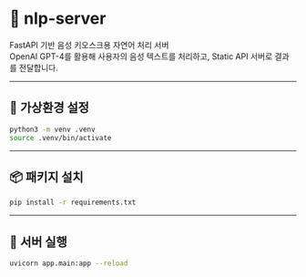 # 🧠 nlp-server

FastAPI 기반 음성 키오스크용 자연어 처리 서버  
OpenAI GPT-4를 활용해 사용자의 음성 텍스트를 처리하고, Static API 서버로 결과를 전달합니다.

---

## 📁 가상환경 설정

```bash
python3 -m venv .venv
source .venv/bin/activate
```

---

## 📦 패키지 설치

```bash
pip install -r requirements.txt
```

---

## 🚀 서버 실행

```bash
uvicorn app.main:app --reload
```
